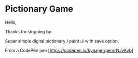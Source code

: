 # Pictionary Game

Hello,

Thanks for stopping by

Super simple digital pictionary / paint ui with save option.



From a CodePen pen [https://codepen.io/kyeager/pen/rNJvKvb]
